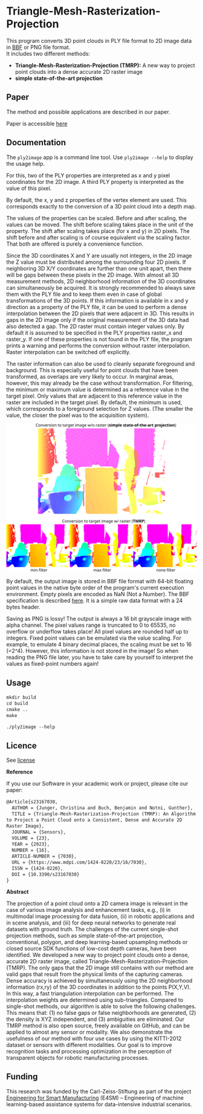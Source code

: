 # Triangle-Mesh-Rasterization-Projection

This program converts 3D point clouds in PLY file format to 2D image data in [BBF](doc/BBF.md) or PNG file format.<br>
It includes two different methods:
- **Triangle-Mesh-Rasterization-Projection (TMRP):** A new way to project point clouds into a dense accurate 2D raster image
- **simple state-of-the-art projection**

## Paper

The method and possible applications are described in our paper.<br>

Paper is accessible [here](https://www.mdpi.com/1424-8220/23/16/7030)

## Documentation

The `ply2image` app is a command line tool. Use `ply2image --help` to display the usage help.

For this, two of the PLY properties are interpreted as x and y pixel coordinates for the 2D image. A third PLY property is interpreted as the value of this pixel.

By default, the x, y and z properties of the vertex element are used. This corresponds exactly to the conversion of a 3D point cloud into a depth map.

The values of the properties can be scaled. Before and after scaling, the values can be moved. The shift before scaling takes place in the unit of the property. The shift after scaling takes place (for x and y) in 2D pixels. The shift before and after scaling is of course equivalent via the scaling factor. That both are offered is purely a convenience function.

Since the 3D coordinates X and Y are usually not integers, in the 2D image the Z value must be distributed among the surrounding four 2D pixels. If neighboring 3D X/Y coordinates are further than one unit apart, then there will be gaps between these pixels in the 2D image. With almost all 3D measurement methods, 2D neighborhood information of the 3D coordinates can simultaneously be acquired. It is strongly recommended to always save them with the PLY file and to keep them even in case of global transformations of the 3D points. If this information is available in x and y direction as a property of the PLY file, it can be used to perform a dense interpolation between the 2D pixels that were adjacent in 3D. This results in gaps in the 2D image only if the original measurement of the 3D data had also detected a gap. The 2D raster must contain integer values only. By default it is assumed to be specified in the PLY properties raster_x and raster_y. If one of these properties is not found in the PLY file, the program prints a warning and performs the conversion without raster interpolation. Raster interpolation can be switched off explicitly.

The raster information can also be used to cleanly separate foreground and background. This is especially useful for point clouds that have been transformed, as overlaps are very likely to occur. In marginal areas, however, this may already be the case without transformation. For filtering, the minimum or maximum value is determined as a reference value in the target pixel. Only values that are adjacent to this reference value in the raster are included in the target pixel. By default, the minimum is used, which corresponds to a foreground selection for Z values. (The smaller the value, the closer the pixel was to the acquisition system).

![conversions with no/raster and raster filters](doc/image/results_example.svg)

By default, the output image is stored in BBF file format with 64-bit floating point values in the native byte order of the program's current execution environment. Empty pixels are encoded as NaN (Not a Number). The BBF specification is described [here](doc/BBF.md). It is a simple raw data format with a 24 bytes header.

Saving as PNG is lossy! The output is always a 16 bit grayscale image with alpha channel. The pixel values range is truncated to 0 to 65535, no overflow or underflow takes place! All pixel values are rounded half up to integers. Fixed point values can be emulated via the value scaling. For example, to emulate 4 binary decimal places, the scaling must be set to 16 (=2^4). However, this information is not stored in the image! So when reading the PNG file later, you have to take care by yourself to interpret the values as fixed-point numbers again!

## Usage

```
mkdir build
cd build
cmake ..
make
```

```
./ply2image --help
```

## Licence

See [license](LICENSE.txt)

**Reference**

If you use our Software in your academic work or project, please cite our paper:

```
@Article{s23167030,
  AUTHOR = {Junger, Christina and Buch, Benjamin and Notni, Gunther},
  TITLE = {Triangle-Mesh-Rasterization-Projection (TMRP): An Algorithm to Project a Point Cloud onto a Consistent, Dense and Accurate 2D Raster Image},
  JOURNAL = {Sensors},
  VOLUME = {23},
  YEAR = {2023},
  NUMBER = {16},
  ARTICLE-NUMBER = {7030},
  URL = {https://www.mdpi.com/1424-8220/23/16/7030},
  ISSN = {1424-8220},
  DOI = {10.3390/s23167030}
}
```

**Abstract**

The projection of a point cloud onto a 2D camera image is relevant in the case of various image analysis and enhancement tasks, e.g., (i) in multimodal image processing for data fusion, (ii) in robotic applications and in scene analysis, and (iii) for deep neural networks to generate real datasets with ground truth. The challenges of the current single-shot projection methods, such as simple state-of-the-art projection, conventional, polygon, and deep learning-based upsampling methods or closed source SDK functions of low-cost depth cameras, have been identified. We developed a new way to project point clouds onto a dense, accurate 2D raster image, called Triangle-Mesh-Rasterization-Projection (TMRP). The only gaps that the 2D image still contains with our method are valid gaps that result from the physical limits of the capturing cameras. Dense accuracy is achieved by simultaneously using the 2D neighborhood information (rx,ry) of the 3D coordinates in addition to the points P(X,Y,V). In this way, a fast triangulation interpolation can be performed. The interpolation weights are determined using sub-triangles. Compared to single-shot methods, our algorithm is able to solve the following challenges. This means that: (1) no false gaps or false neighborhoods are generated, (2) the density is XYZ independent, and (3) ambiguities are eliminated. Our TMRP method is also open source, freely available on GitHub, and can be applied to almost any sensor or modality. We also demonstrate the usefulness of our method with four use cases by using the KITTI-2012 dataset or sensors with different modalities. Our goal is to improve recognition tasks and processing optimization in the perception of transparent objects for robotic manufacturing processes.

## Funding

This research was funded by the Carl-Zeiss-Stiftung as part of the project [Engineering for Smart Manufacturing](https://www.e4sm-projekt.de/) (E4SM) – Engineering of machine learning-based assistance systems for data-intensive industrial scenarios.
